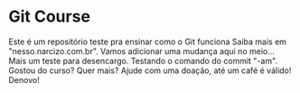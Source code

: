 # Git Course

Este é um repositório teste pra ensinar como o Git funciona
Saiba mais em "nesso.narcizo.com.br".
Vamos adicionar uma mudança aqui no meio...
Mais um teste para desencargo.
Testando o comando do commit "-am".
Gostou do curso? Quer mais? Ajude com uma doação, até um café é válido!
Denovo!
